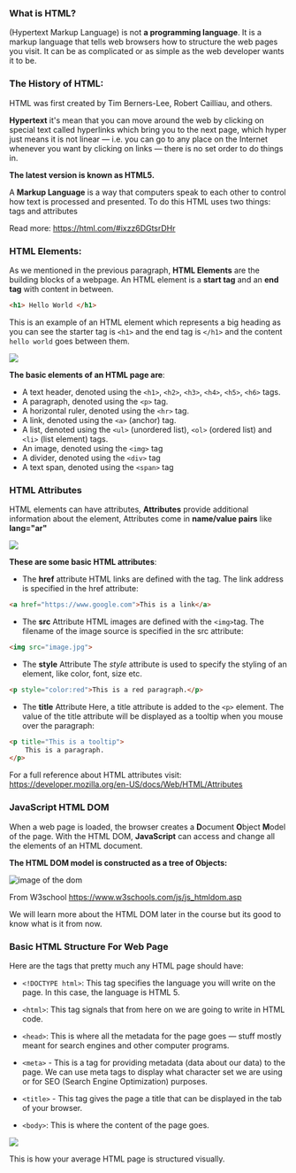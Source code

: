 ### What is HTML?

(Hypertext Markup Language) is not **a programming language**. It is a markup language that tells web browsers how to structure the web pages you visit. It can be as complicated or as simple as the web developer wants it to be.
 
### The History of HTML: 

HTML was first created by Tim Berners-Lee, Robert Cailliau, and others.

**Hypertext** it's mean that you can move around the web by clicking on special text called hyperlinks which bring you to the next page, which hyper just means it is not linear — i.e. you can go to any place on the Internet whenever you want by clicking on links — there is no set order to do things in.

**The latest version is known as HTML5.**

A **Markup Language** is a way that computers speak to each other to control how text is processed and presented. To do this HTML uses two things: tags and attributes

Read more: https://html.com/#ixzz6DGtsrDHr


### HTML Elements:
As we mentioned in the previous paragraph, **HTML Elements** are the building blocks of a webpage. An HTML element is a **start tag** and an **end tag** with content in between.

```html
<h1> Hello World </h1>
```

This is an example of an HTML element which represents a big heading as you can see the starter tag is `<h1>` and the end tag is `</h1>` and the content `hello world` goes between them.



![](https://www.bluekatanasoft.com/wp-content/uploads/element-structure.png)


**The basic elements of an HTML page are**:

- A text header, denoted using the `<h1>`, `<h2>`, `<h3>`, `<h4>`, `<h5>`, `<h6>` tags.
- A paragraph, denoted using the `<p>` tag.
- A horizontal ruler, denoted using the `<hr>` tag.
- A link, denoted using the `<a>` (anchor) tag.
- A list, denoted using the `<ul>` (unordered list), `<ol>` (ordered list) and `<li>` (list element) tags.
- An image, denoted using the `<img>` tag
- A divider, denoted using the `<div>` tag
- A text span, denoted using the `<span>` tag


### HTML Attributes
HTML elements can have attributes, **Attributes** provide additional information about the element, Attributes come in **name/value pairs** like **lang="ar"**


![](https://i.imgur.com/6Ux4eE0.jpg)


**These are some basic HTML attributes**:
- The **href** attribute 
HTML links are defined with the <a> tag. The link address is specified in the href attribute:

```html
<a href="https://www.google.com">This is a link</a>
```

- The **src** Attribute
HTML images are defined with the `<img>`tag. The filename of the image source is specified in the src attribute:

```html
<img src="image.jpg">
```

- The **style** Attribute
The *style* attribute is used to specify the styling of an element, like color, font, size etc.

```html
<p style="color:red">This is a red paragraph.</p>
```

- The **title** Attribute
Here, a title attribute is added to the `<p>` element. The value of the title attribute will be displayed as a tooltip when you mouse over the paragraph:

```html
<p title="This is a tooltip">
    This is a paragraph.
</p>
```


For a full reference about HTML attributes visit:
https://developer.mozilla.org/en-US/docs/Web/HTML/Attributes



### JavaScript HTML DOM
When a web page is loaded, the browser creates a **D**ocument **O**bject **M**odel of the page. With the HTML DOM, **JavaScript** can access and change all the elements of an HTML document.

**The HTML DOM model is constructed as a tree of Objects:**

![image of the dom](https://www.w3schools.com/js/pic_htmltree.gif)

From W3school https://www.w3schools.com/js/js_htmldom.asp

We will learn more about the HTML DOM later in the course but its good to know what is it from now.


### Basic HTML Structure For Web Page 
Here are the tags that pretty much any HTML page should have:

- `<!DOCTYPE html>`: This tag specifies the language you will write on the page. In this case, the language is HTML 5.

- `<html>`: This tag signals that from here on we are going to write in HTML code.

- `<head>`: This is where all the metadata for the page goes — stuff mostly meant for search engines and other computer programs.

- `<meta>` - This is a tag for providing metadata (data about our data) to the page. We can use meta tags to display what character set we are using or for SEO (Search Engine Optimization) purposes.

- `<title>` - This tag gives the page a title that can be displayed in the tab of your browser.

- `<body>`: This is where the content of the page goes.



![](https://i.imgur.com/cWDj15R.jpg)

This is how your average HTML page is structured visually.
